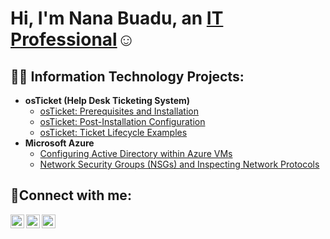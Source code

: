 <h1>Hi, I'm Nana Buadu, an <a href="https://linkedin.com/in/nana-kobina-buadu-3ba224157">IT Professional</a>☺</h1>

<h2>👨‍💻 Information Technology Projects:</h2>

- <b>osTicket (Help Desk Ticketing System)</b>
  - [osTicket: Prerequisites and Installation](https://github.com/Nanabuadu/osticket-prereqs)
  - [osTicket: Post-Installation Configuration](https://github.com/Nanabuadu/post-install-config)
  - [osTicket: Ticket Lifecycle Examples](https://github.com/Nanabuadu/ticket-lifecycle)
- <b>Microsoft Azure</b>
  - [Configuring Active Directory within Azure VMs](https://github.com/Nanabuadu/configure-ad)
  - [Network Security Groups (NSGs) and Inspecting Network Protocols](https://github.com/Nanabuadu/azure-network-protocols)

<h2>🤳Connect with me:</h2>

[<img align="left" alt="Josh | Twitter" width="22px" src="https://cdn.jsdelivr.net/npm/simple-icons@v3/icons/twitter.svg" />][twitter]
[<img align="left" alt="Josh | LinkedIn" width="22px" src="https://cdn.jsdelivr.net/npm/simple-icons@v3/icons/linkedin.svg" />][linkedin]
[<img align="left" alt="Josh | Instagram" width="22px" src="https://cdn.jsdelivr.net/npm/simple-icons@v3/icons/instagram.svg" />][instagram]

[twitter]: https://twitter.com/Josh
[instagram]: https://www.instagram.com/Josh
[linkedin]: https://linkedin.com/in/Josh
